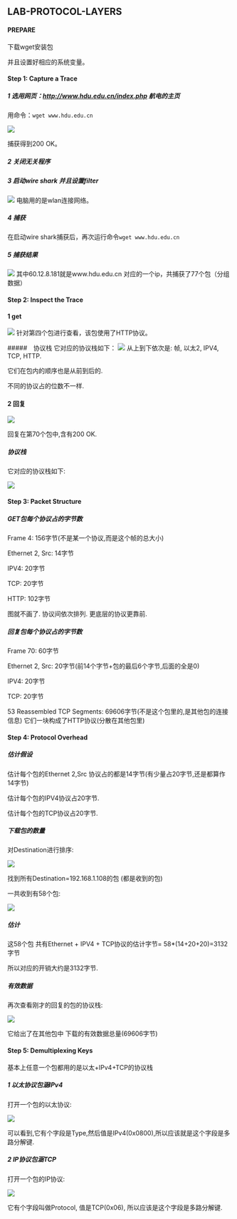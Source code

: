 ## LAB-PROTOCOL-LAYERS

#### PREPARE

下载wget安装包 [](https://jaist.dl.sourceforge.net/project/gnuwin32/wget/1.11.4-1/wget-1.11.4-1-setup.exe)  

并且设置好相应的系统变量。

#### Step 1: Capture a Trace

##### 1 选用网页：http://www.hdu.edu.cn/index.php 航电的主页

用命令：`wget www.hdu.edu.cn`

![](res/cap1.png)

捕获得到200 OK。

##### 2 关闭无关程序

##### 3 启动wire shark 并且设置filter
![](res/cap2.png)
电脑用的是wlan连接网络。
##### 4 捕获
在启动wire shark捕获后，再次运行命令`wget www.hdu.edu.cn`
##### 5 捕获结果
![](res/cap3.png)
其中60.12.8.181就是www.hdu.edu.cn 对应的一个ip，共捕获了77个包（分组数据）
#### Step 2: Inspect the Trace

#### 1 get

![](res/ins1.png)
针对第四个包进行查看，该包使用了HTTP协议。

#####　协议栈
它对应的协议栈如下：
![](res/ins2.png)
从上到下依次是: 帧, 以太2, IPV4, TCP, HTTP. 

它们在包内的顺序也是从前到后的.

不同的协议占的位数不一样.

#### 2 回复

![](res/ins3.png)

回复在第70个包中,含有200 OK.

##### 协议栈

它对应的协议栈如下:

![](res/ins4.png)

#### Step 3: Packet Structure

##### GET包每个协议占的字节数

Frame 4: 				156字节(不是某一个协议,而是这个帧的总大小)

Ethernet 2, Src: 	14字节

IPV4:						20字节

TCP:						20字节

HTTP:					102字节

图就不画了. 协议间依次排列. 更底层的协议更靠前.

##### 回复包每个协议占的字节数

Frame 70:				60字节

Ethernet 2, Src:		20字节(前14个字节+包的最后6个字节,后面的全是0)

IPV4:						20字节

TCP:							20字节

53 Reassembled TCP Segments:	69606字节(不是这个包里的,是其他包的连接信息) 它们一块构成了HTTP协议(分散在其他包里)

#### Step 4: Protocol Overhead

##### 估计假设

估计每个包的Ethernet 2,Src 协议占的都是14字节(有少量占20字节,还是都算作14字节)

估计每个包的IPV4协议占20字节.

估计每个包的TCP协议占20字节.

##### 下载包的数量

对Destination进行排序:

![](res/est1.png)

找到所有Destination=192.168.1.108的包  (都是收到的包)

一共收到有58个包:

![](res/est2.png)

##### 估计

这58个包 共有Ethernet + IPV4 + TCP协议的估计字节= 58*(14+20+20)=3132字节

所以对应的开销大约是3132字节.

##### 有效数据

再次查看刚才的回复的包的协议栈:

![](res/ins4.png)

它给出了在其他包中 下载的有效数据总量(69606字节)

#### Step 5: Demultiplexing Keys

基本上任意一个包都用的是以太+IPv4+TCP的协议栈

##### 1 以太协议包涵IPv4

打开一个包的以太协议:

![](res/dem1.png)

可以看到,它有个字段是Type,然后值是IPv4(0x0800),所以应该就是这个字段是多路分解键.

##### 2 IP协议包涵TCP

打开一个包的IP协议:

![](res/dem2.png)

它有个字段叫做Protocol, 值是TCP(0x06), 所以应该是这个字段是多路分解键.